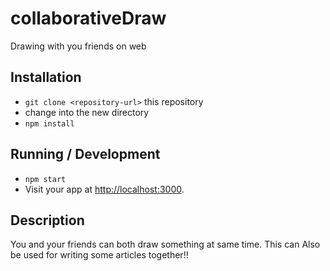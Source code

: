 # collaborativeDraw
Drawing with you friends on web

## Installation
* `git clone <repository-url>` this repository
* change into the new directory
* `npm install`

## Running / Development

* `npm start`
* Visit your app at [http://localhost:3000](http://localhost:3000).

## Description

You and your friends can both draw something at same time. This can Also be used for writing some articles together!!

